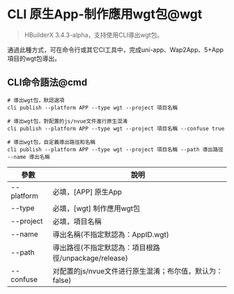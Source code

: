 # CLI 原生App-制作應用wgt包@wgt

> HBuilderX 3.4.3-alpha，支持使用CLI導出wgt包。

通過此種方式，可在命令行或其它CI工具中，完成uni-app、Wap2App、5+App項目的wgt包導出。

## CLI命令語法@cmd

```shell
# 導出wgt包，默認選項
cli publish --platform APP --type wgt --project 項目名稱

# 導出wgt包，對配置的js/nvue文件進行原生混淆
cli publish --platform APP --type wgt --project 項目名稱 --confuse true

# 導出wgt包，自定義導出路徑和名稱
cli publish --platform APP --type wgt --project 項目名稱 --path 導出路徑 --name 導出名稱
```

| 參數       | 說明                                                 |
| ---------- | ---------------------------------------------------- |
| --platform | 必填，[APP] 原生App                                  |
| --type     | 必填，[wgt] 制作應用wgt包                            |
| --project  | 必填，項目名稱                                       |
| --name     | 導出名稱(不指定默認為：AppID.wgt)                    |
| --path     | 導出路徑(不指定默認為：項目根路徑/unpackage/release) |
| --confuse  | 对配置的js/nvue文件进行原生混淆；布尔值，默认为：false)   |

